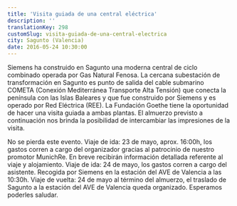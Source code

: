 ```yaml
---
title: 'Visita guiada de una central eléctrica'
description: ''
translationKey: 298
customSlug: visita-guiada-de-una-central-electrica
city: Sagunto (Valencia)
date: 2016-05-24 10:30:00
---
```


Siemens ha construido en Sagunto una moderna central de ciclo combinado operada por Gas Natural Fenosa. La cercana subestación de transformación en Sagunto es punto de salida del cable submarino COMETA (Conexión Mediterránea Transporte Alta Tensión) que conecta la península con las Islas Baleares y que fue construido por Siemens y es operado por Red Eléctrica (REE). La Fundación Goethe tiene la oportunidad de hacer una visita guiada a ambas plantas. El almuerzo previsto a continuación nos brinda la posibilidad de intercambiar las impresiones de la visita.

No se pierda este evento. Viaje de ida: 23 de mayo, aprox. 16:00h, los gastos corren a cargo del organizador gracias al patrocinio de nuestro promotor MunichRe. En breve recibirán información detallada referente al viaje y alojamiento. Viaje de ida: 24 de mayo, los gastos corren a cargo del asistente. Recogida por Siemens en la estación del AVE de Valencia a las 10:30h. Viaje de vuelta: 24 de mayo al término del almuerzo, el traslado de Sagunto a la estación del AVE de Valencia queda organizado. Esperamos poderles saludar.
